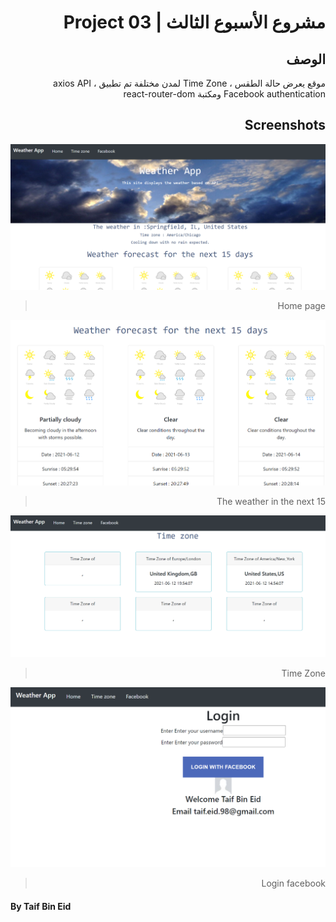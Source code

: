  <div dir="rtl">
  
# مشروع الأسبوع الثالث | Project 03 
## الوصف
 موقع يعرض حالة الطقس ، Time Zone لمدن مختلفة 
 تم تطبيق axios API ، Facebook authentication
ومكتبة react-router-dom


## Screenshots 
![home page](./weather_app.png) 

> Home page 

![home page](./w.png) 

> The weather in the next 15 

![home page](./tz.png) 

> Time Zone 

![home page](./facebook_login.png) 

> Login facebook 



</div>

#### By Taif Bin Eid 